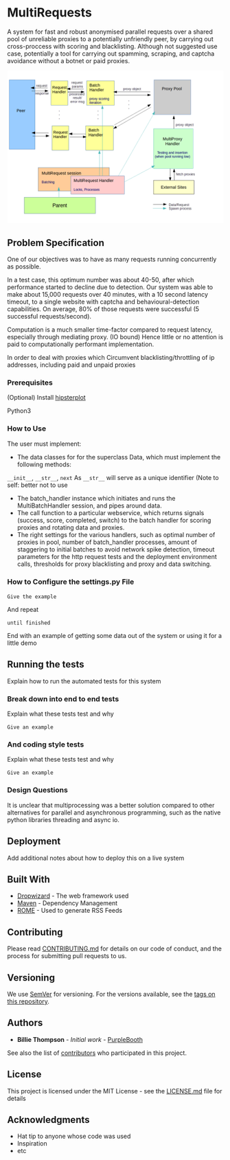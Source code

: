 # MultiRequests

A system for fast and robust anonymised parallel requests over a shared pool of unreliable proxies to a potentially unfriendly peer, by carrying out cross-proccess with scoring and blacklisting.
Although not suggested use case, potentially a tool for carrying out spamming, scraping, and captcha avoidance without a botnet or paid proxies.

![Program Architecture Diagram](https://github.com/raskellr/test/blob/master/images/DiagramSharp.png)

## Problem Specification

One of our objectives was to have as many requests running concurrently as possible. 

In a test case, this optimum number was about 40-50, after which performance started to decline due to detection. Our system was able to make about 15,000 requests over 40 minutes, with a 10 second latency timeout, to a single website with captcha and behavioural-detection capabilities. On average, 80% of those requests were successful (5 successful requests/second).
 
Computation is a much smaller time-factor compared to request latency, especially through mediating proxy. (IO bound) Hence little or no attention is paid to computationally performant implementation. 

In order to deal with proxies which 
Circumvent blacklisting/throttling of ip addresses, including paid and unpaid proxies

### Prerequisites

(Optional) Install [hipsterplot](https://github.com/imh/hipsterplot)

Python3

### How to Use
The user must implement:
* The data classes for for the superclass Data, which must implement the following methods:

`__init__`, `__str__`, `next`
As `__str__` will serve as a unique identifier (Note to self: better not to use 

* The batch_handler instance which initiates and runs the MultiBatchHandler session, and pipes around data. 
* The call function to a particular webservice, which returns signals (success, score, completed, switch) to the batch handler for scoring proxies and rotating data and proxies. 
* The right settings for the various handlers, such as optimal number of proxies in pool, number of batch_handler processes, amount of staggering to initial batches to avoid network spike detection, timeout parameters for the http request tests and the deployment environment calls, thresholds for proxy blacklisting and proxy and data switching. 

### How to Configure the settings.py File

```
Give the example
```

And repeat

```
until finished
```

End with an example of getting some data out of the system or using it for a little demo

## Running the tests

Explain how to run the automated tests for this system

### Break down into end to end tests

Explain what these tests test and why

```
Give an example
```

### And coding style tests

Explain what these tests test and why

```
Give an example
```
### Design Questions
It is unclear that multiprocessing was a better solution compared to other alternatives for parallel and asynchronous programming, such as the native python libraries threading and async io.

## Deployment

Add additional notes about how to deploy this on a live system

## Built With

* [Dropwizard](http://www.dropwizard.io/1.0.2/docs/) - The web framework used
* [Maven](https://maven.apache.org/) - Dependency Management
* [ROME](https://rometools.github.io/rome/) - Used to generate RSS Feeds

## Contributing

Please read [CONTRIBUTING.md](https://gist.github.com/PurpleBooth/b24679402957c63ec426) for details on our code of conduct, and the process for submitting pull requests to us.

## Versioning

We use [SemVer](http://semver.org/) for versioning. For the versions available, see the [tags on this repository](https://github.com/your/project/tags).

## Authors

* **Billie Thompson** - *Initial work* - [PurpleBooth](https://github.com/PurpleBooth)

See also the list of [contributors](https://github.com/your/project/contributors) who participated in this project.

## License

This project is licensed under the MIT License - see the [LICENSE.md](LICENSE.md) file for details

## Acknowledgments

* Hat tip to anyone whose code was used
* Inspiration
* etc
